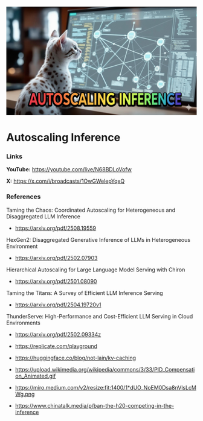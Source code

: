 ![thumbnail](thumbnail.png)

# Autoscaling Inference

### Links

**YouTube:** https://youtube.com/live/N68BDLoVofw

**X:** https://x.com/i/broadcasts/1OwGWelepYqxQ

### References

Taming the Chaos: Coordinated Autoscaling for Heterogeneous and Disaggregated LLM Inference
- https://arxiv.org/pdf/2508.19559

HexGen2: Disaggregated Generative Inference of LLMs in Heterogeneous Environment
- https://arxiv.org/pdf/2502.07903

Hierarchical Autoscaling for Large Language Model Serving with Chiron
- https://arxiv.org/pdf/2501.08090

Taming the Titans: A Survey of Efficient LLM Inference Serving
- https://arxiv.org/pdf/2504.19720v1

ThunderServe: High-Performance and Cost-Efficient LLM Serving in Cloud Environments
- https://arxiv.org/pdf/2502.09334z


- https://replicate.com/playground
- https://huggingface.co/blog/not-lain/kv-caching
- https://upload.wikimedia.org/wikipedia/commons/3/33/PID_Compensation_Animated.gif
- https://miro.medium.com/v2/resize:fit:1400/1*dUO_NoEM0Dsa8nVlsLcMWg.png
- https://www.chinatalk.media/p/ban-the-h20-competing-in-the-inference